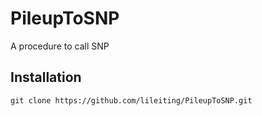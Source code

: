 # PileupToSNP
A procedure to call SNP

Installation
------

    git clone https://github.com/lileiting/PileupToSNP.git
